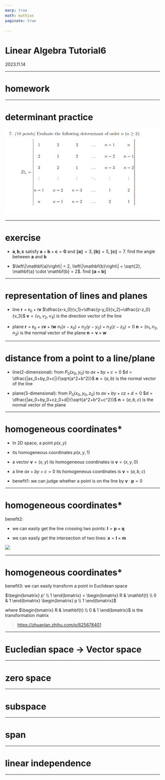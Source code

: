 ```yaml
---
marp: true
math: mathjax
paginate: true

---
```


# Linear Algebra Tutorial6
2023.11.14

---

# homework



---

# determinant practice
![](./img/mid_determinant.png)

---

# exercise

- $\mathbf{a}, \mathbf{b}, \mathbf{c}$ satisfy $\mathbf{a} + \mathbf{b} + \mathbf{c} = \textbf{0}$ and $\left\|\mathbf{a}\right\| = 3, \left\|\mathbf{b}\right\| = 5, \left\|\mathbf{c}\right\| = 7$.
find the angle between $\mathbf{a}$ and $\mathbf{b}$

- $\left\|\mathbf{a}\right\| = 2, \left\|\mathbf{b}\right\| = \sqrt{2}, \mathbf{a} \cdot \mathbf{b} = 2$.
find $\left\|\mathbf{a}\times\mathbf{b}\right\|$

---

# representation of lines and planes
- line
$\mathbf{r}=\mathbf{r}_0+t\mathbf{v}$
$\dfrac{x-x_0}{v_1}=\dfrac{y-y_0}{v_2}=\dfrac{z-z_0}{v_3}$
$\mathbf{v}=(v_1,v_2,v_3)$ is the direction vector of the line

- plane
$\mathbf{r}=\mathbf{r}_0+s\mathbf{v}+t\mathbf{w}$
$n_1(x-x_0)+n_2(y-y_0)+n_3(z-z_0)=0$
$\mathbf{n}=(n_1,n_2,n_3)$ is the normal vector of the plane
$\mathbf{n}= \mathbf{v}\times\mathbf{w}$

---

# distance from a point to a line/plane

- line(2-dimensional):
from $P_0(x_0,y_0)$ to $ax+by+c=0$
$d = \dfrac{|ax_0+by_0+c|}{\sqrt{a^2+b^2}}$
$\mathbf{n}=(a,b)$ is the normal vector of the line

- plane(3-dimensional):
from $P_0(x_0,y_0,z_0)$ to $ax+by+cz+d=0$
$d = \dfrac{|ax_0+by_0+cz_0+d|}{\sqrt{a^2+b^2+c^2}}$
$\mathbf{n}=(a,b,c)$ is the normal vector of the plane

---

# homogeneous coordinates*
- In 2D space, a point $p(x,y)$

- its homogeneous coordinates
$p(x,y,1)$

- a vector $\mathbf{v}=(x,y)$
its homogeneous coordinates is
$\mathbf{v}=(x,y,0)$

- a line $ax+by+c=0$
its homogeneous coordinates is
$\mathbf{v}=(a,b,c)$

- benefit1:
we can judge whether a point is on the line by $\mathbf{v}\cdot\mathbf{p}=0$

---

# homogeneous coordinates*
benefit2:
- we can easily get the line crossing two points:
$\mathbf{l}= \mathbf{p}\times\mathbf{q}$

- we can easily get the intersection of two lines:
$\mathbf{x}= \mathbf{l}\times\mathbf{m}$

![](./img/homogenous.png)

--- 

# homogeneous coordinates*

benefit3:
we can easily transform a point in Euclidean space

$\begin{bmatrix}
p' \\
1
\end{bmatrix} = \begin{bmatrix}
R & \mathbf{t} \\
0 & 1
\end{bmatrix} \begin{bmatrix}
p \\
1
\end{bmatrix}$

where $\begin{bmatrix}
R & \mathbf{t} \\
0 & 1
\end{bmatrix}$ is the transformation matrix

> https://zhuanlan.zhihu.com/p/625678401

---

# Eucledian space $\to$ Vector space



---

# zero space


---

# subspace


---

# span

---

# linear independence


---



